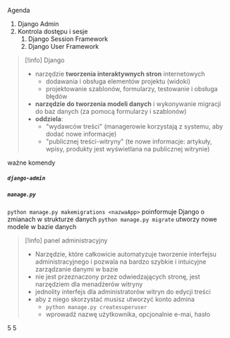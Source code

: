 
Agenda
1. Django Admin
2. Kontrola dostępu i sesje
	1. Django Session Framework
	2. Django User Framework


>[!info] Django
>- narzędzie **tworzenia interaktywnych stron** internetowych
>	- dodawania i obsługa elementów projektu (widoki)
>	- projektowanie szablonów, formularzy, testowanie i obsługa błędów
>- **narzędzie do tworzenia modeli danych** i wykonywanie migracji do baz danych (za pomocą formularzy i szablonów)
>- **oddziela**:
>	- "wydawców treści" (managerowie korzystają z systemu, aby dodać nowe informacje)
>	- "publicznej treści-witryny" (te nowe informacje: artykuły, wpisy, produkty jest wyświetlana na publicznej witrynie)

ważne komendy
##### `django-admin`
##### `manage.py`

`python manage.py makemigrations <nazwaApp>` poinformuje Django o zmianach w strukturze danych
`python manage.py migrate` utworzy nowe modele w bazie danych



>[!info] panel administracyjny
> - Narzędzie, które całkowicie automatyzuje tworzenie interfejsu administracyjnego i pozwala na bardzo szybkie i intuicyjne zarządzanie danymi w bazie
> - nie jest przeznaczony przez odwiedzających stronę, jest narzędziem dla menadżerów witryny
> - jednolity interfejs dla administratorów witryn do edycji treści
> - aby z niego skorzystać musisz utworzyć konto admina 
> 	- `python manage.py createsuperuser`
> 	- wprowadź nazwę użytkownika, opcjonalnie e-mai, hasło





5
5



















